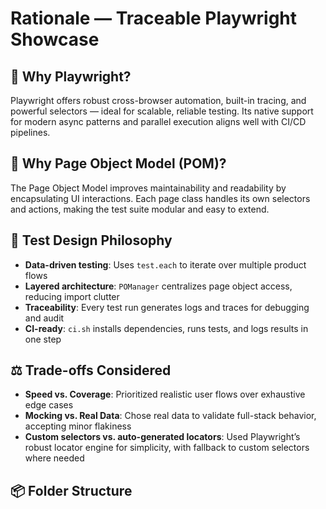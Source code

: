 # Rationale — Traceable Playwright Showcase

## 🧠 Why Playwright?
Playwright offers robust cross-browser automation, built-in tracing, and powerful selectors — ideal for scalable, reliable testing. Its native support for modern async patterns and parallel execution aligns well with CI/CD pipelines.

## 🧱 Why Page Object Model (POM)?
The Page Object Model improves maintainability and readability by encapsulating UI interactions. Each page class handles its own selectors and actions, making the test suite modular and easy to extend.

## 🧪 Test Design Philosophy
- **Data-driven testing**: Uses `test.each` to iterate over multiple product flows
- **Layered architecture**: `POManager` centralizes page object access, reducing import clutter
- **Traceability**: Every test run generates logs and traces for debugging and audit
- **CI-ready**: `ci.sh` installs dependencies, runs tests, and logs results in one step

## ⚖️ Trade-offs Considered
- **Speed vs. Coverage**: Prioritized realistic user flows over exhaustive edge cases
- **Mocking vs. Real Data**: Chose real data to validate full-stack behavior, accepting minor flakiness
- **Custom selectors vs. auto-generated locators**: Used Playwright’s robust locator engine for simplicity, with fallback to custom selectors where needed

## 📦 Folder Structure